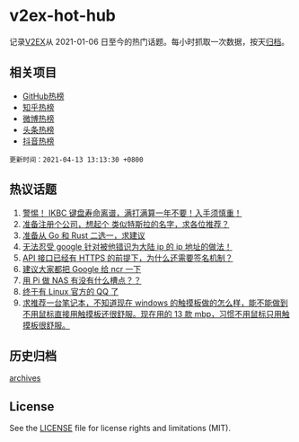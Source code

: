 # v2ex-hot-hub

 记录[V2EX](https://www.v2ex.com/)从 2021-01-06 日至今的热门话题。每小时抓取一次数据，按天[归档](archives)。
 
 ## 相关项目

- [GitHub热榜](https://github.com/snaildev/github-hot-hub)
- [知乎热榜](https://github.com/snaildev/zhihu-hot-hub)
- [微博热榜](https://github.com/snaildev/weibo-hot-hub)
- [头条热榜](https://github.com/snaildev/toutiao-hot-hub)
- [抖音热榜](https://github.com/snaildev/douyin-hot-hub)


 `更新时间：2021-04-13 13:13:30 +0800`

## 热议话题

1. [警惕！ IKBC 键盘寿命离谱，满打满算一年不要！入手须慎重！](https://www.v2ex.com/t/770150)
1. [准备注册个公司，想起个 类似特斯拉的名字，求各位推荐？](https://www.v2ex.com/t/770214)
1. [准备从 Go 和 Rust 二选一，求建议](https://www.v2ex.com/t/770162)
1. [无法忍受 google 针对被他错识为大陆 ip 的 ip 地址的做法！](https://www.v2ex.com/t/770142)
1. [API 接口已经有 HTTPS 的前提下，为什么还需要签名机制？](https://www.v2ex.com/t/770172)
1. [建议大家都把 Google 给 ncr 一下](https://www.v2ex.com/t/770093)
1. [用 Pi 做 NAS 有没有什么槽点？？](https://www.v2ex.com/t/770153)
1. [终于有 Linux 官方的 QQ 了](https://www.v2ex.com/t/770249)
1. [求推荐一台笔记本，不知道现在 windows 的触摸板做的怎么样，能不能做到不用鼠标直接用触摸板还很舒服。现在用的 13 款 mbp，习惯不用鼠标只用触摸板很舒服。](https://www.v2ex.com/t/770066)

## 历史归档

[archives](archives)

## License

See the [LICENSE](LICENSE) file for license rights and limitations (MIT).
